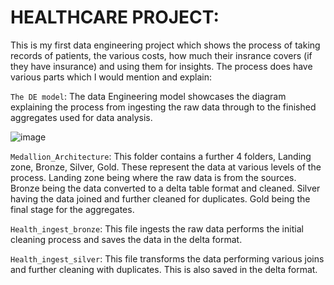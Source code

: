 # HEALTHCARE PROJECT:

This is my first data engineering project which shows the process of taking records of patients, the various costs, how much their insrance covers (if they have insurance)  and using them for insights.
The process does have various parts which I would mention and explain:

`The DE model`: The data Engineering model showcases the diagram explaining the process from ingesting the raw data through to the finished aggregates used for data analysis.

![image](https://github.com/user-attachments/assets/286d326f-9b42-48a2-b0d5-3568191dec42)


`Medallion_Architecture`: This folder contains a further 4 folders, Landing zone, Bronze, Silver, Gold. These represent the data at various levels of the process. Landing zone being where the raw data is from the sources. Bronze being the data converted to a delta table format and cleaned. Silver having the data joined and further cleaned for duplicates. Gold being the final stage for the aggregates.

 `Health_ingest_bronze`: This file ingests the raw data performs the initial cleaning process and saves the data in the delta format.

 `Health_ingest_silver`: This file transforms the data performing various joins and further cleaning with duplicates. This is also saved in the delta format.
